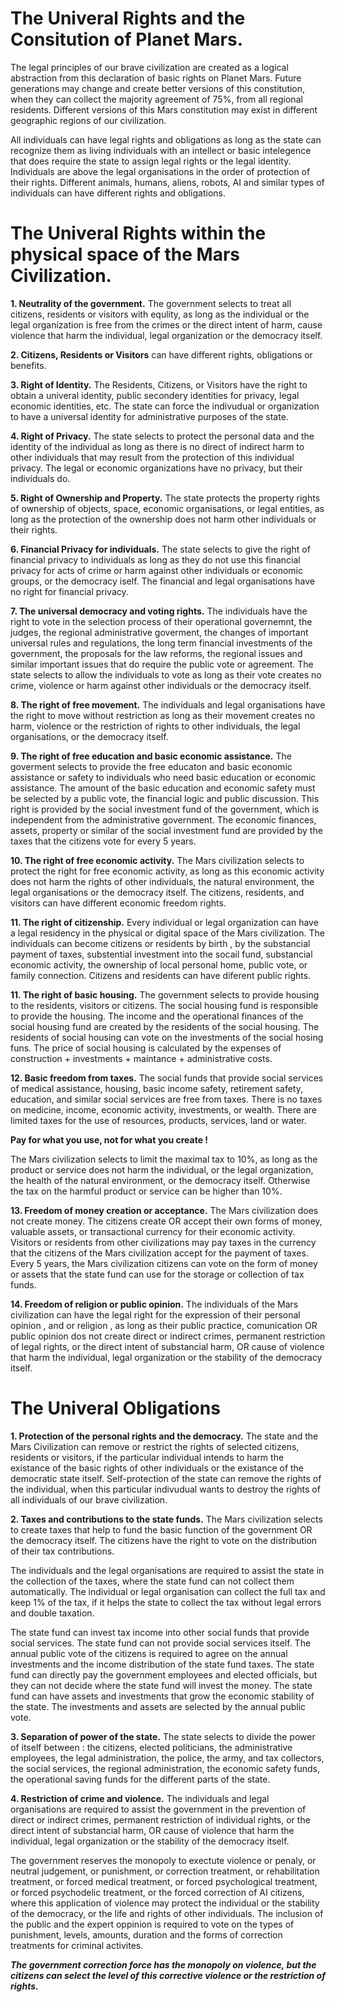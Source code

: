 # The Univeral Rights and the Consitution of Planet Mars.

The legal principles of our brave civilization are created as a
logical abstraction from this declaration of basic rights on Planet Mars.
Future generations may change and create better versions of this constitution,
when they can collect the majority agreement of 75%, from all regional residents.
Different versions of this Mars constitution may exist in different geographic regions of our civilization.

All individuals can have legal rights and obligations as long as the state can recognize them
as living individuals with an intellect or basic intelegence that does require the state to
assign legal rights or the legal identity. Individuals are above the legal organisations in
the order of protection of their rights. Different animals, humans, aliens, robots, AI
and similar types of individuals can have different rights and obligations.


# The Univeral Rights within the physical space of the Mars Civilization.


**1. Neutrality of the government.**
 The government selects to treat all citizens, residents or visitors with equlity, as
 long as the individual or the legal organization is free from the crimes or the direct intent
 of harm, cause violence that harm the individual, legal organization or the democracy itself.
 
**2. Citizens, Residents or Visitors** can have different rights, obligations or benefits.


**3. Right of Identity.** The Residents, Citizens, or Visitors have the right to
obtain a univeral identity, public secondery identities for privacy, legal economic identities, etc.
The state can force the indivudual or organization to have a universal identity for
administrative purposes of the state.


**4. Right of Privacy.**
The state selects to protect the personal data and the identity of the individual as long as
there is no direct of indirect harm to other individuals that may result from the protection of this
individual privacy. The legal or economic organizations have no privacy, but their individuals do.


**5. Right of Ownership and Property.**
The state protects the property rights of ownership of objects, space, economic organisations,
or legal entities, as long as the protection of the ownership does not harm other individuals
or their rights.


**6. Financial Privacy for individuals.**
The state selects to give the right of financial privacy to individuals as long as they do not
use this financial privacy for acts of crime or harm against other individuals or economic groups,
or the democracy iself. The financial and legal organisations have no right for financial privacy.


**7. The universal democracy and voting rights.**
The individuals have the right to vote in the selection process of their operational governemnt, the
judges, the regional administrative goverment, the changes of important universal rules and regulations,
the long term financial investments of the government, the proposals for the law reforms,
the regional issues and similar important issues that do require the public vote or agreement.
The state selects to allow the individuals to vote as long as their vote creates
no crime, violence or harm against other individuals or the democracy itself.


**8. The right of free movement.**
The individuals and legal organisations have the right to move without restriction as long as their movement
creates no harm, violence or the restriction of rights to other individuals, the legal organisations, or the democracy itself.


**9. The right of free education and basic economic assistance.**
The goverment selects to provide the free educaton and basic economic assistance or safety to individuals who need basic education or economic assistance. The amount of the basic education and economic safety must be selected by a public vote, the financial logic and public discussion. This right is provided by the social investment fund of the government, which is independent from the administrative government. The economic finances, assets, property or similar of the social investment fund are provided by the taxes that the citizens vote for every 5 years.


**10. The right of free economic activity.**
The Mars civilization selects to protect the right for free economic activity, as long as this economic activity does not harm the rights of other individuals, the natural environment, the legal organisations or the democracy itself. The citizens, residents, and visitors can have different economic freedom rights.


**11. The right of citizenship.**
Every individual or legal organization can have a legal residency in the physical or digital space of the Mars civilization. The individuals can become citizens or residents by birth ,
by the substancial payment of taxes, substential investment into the socail fund,
substancial economic activity, the ownership of local personal home, public vote, or family connection. Citizens and residents can have diferent public rights.


**11. The right of basic housing.**
The government selects to provide housing to the residents, visitors or citizens.
The social housing fund is responsible to provide the housing. The income and the operational finances
of the social housing fund are created by the residents of the social housing. The residents of social housing can vote on the investments of the social hosing funs. The price of social housing is calculated
by the expenses of construction + investments + maintance + administrative costs.


**12. Basic freedom from taxes.**
The social funds that provide social services of medical assistance, housing, basic income safety, retirement safety, education, and similar social services are free from taxes. There is no taxes on medicine, income, economic activity, investments, or wealth. There are limited taxes for the use of resources, products, services, land or water.

**Pay for what you use, not for what you create !**

The Mars civilization selects to limit the maximal tax to 10%, as long as the product or service
does not harm the individual, or the legal organization, the health of the natural environment,
or the democracy itself. Otherwise the tax on the harmful product or service can be higher than 10%.


**13. Freedom of money creation or acceptance.**
The Mars civilization does not create money. The citizens create OR accept their own forms of money, valuable assets, or transactional currency for their economic activity. Visitors or residents from other civilizations may pay taxes in the currency that the citizens of the Mars civilization accept for the payment of taxes. Every 5 years, the Mars civilization citizens can vote on the form of money or assets that the state fund can use for the storage or collection of tax funds.


**14. Freedom of religion or public opinion.**
The individuals of the Mars civilization can have the legal right for the expression of their personal opinion , and or religion , as long as their public practice, comunication OR public opinion dos not create direct or indirect crimes, permanent restriction of legal rights, or the direct intent of substancial harm, OR cause of violence that harm the individual, legal organization or the stability of the democracy itself.


# The Univeral Obligations

 **1. Protection of the personal rights and the democracy.** The state and the Mars Civilization
 can remove or restrict the rights of selected citizens, residents or visitors, if the
 particular individual intends to harm the existance of the basic rights of other individuals
 or the existance of the democratic state itself. Self-protection of the state can remove the
 rights of the individual, when this particular indivudual wants to destroy the rights of
 all individuals of our brave civilization.
 
 **2. Taxes and contributions to the state funds.**
The Mars civilization selects to create taxes that help to fund the basic function of
the government OR the democracy itself. The citizens have the right to vote on
the distribution of their tax contributions.

The individuals and the legal organisations are required to assist the state in the collection of the taxes, where the state fund can not collect them automatically. The individual or legal organisation can collect the full tax and keep 1% of the tax, if it helps the state to collect the tax without legal errors and double taxation.

The state fund can invest tax income into other social funds that provide social services. The state fund can not provide social services itself. The annual public vote of the citizens is required to agree on the annual investments and the income distribution of the state fund taxes. The state fund can directly pay the government employees and elected officials, but they can not decide where the state fund will invest the money. The state fund can have assets and investments that grow the economic stability of the state. The investments and assets are selected by the annual public vote.
 
 **3. Separation of power of the state.**
 The state selects to divide the power of itself between : the citizens, elected politicians,
 the administrative employees, the legal administration, the police, the army, and tax collectors,
 the social services, the regional administration, the economic safety funds, the operational saving
 funds for the different parts of the state.
 
 **4. Restriction of crime and violence.**
The individuals and legal organisations are required to assist the government in the prevention of direct or indirect crimes, permanent restriction of individual rights, or the direct intent of substancial harm, OR cause of violence that harm the individual, legal organization or the stability of the democracy itself. 

The government reserves the monopoly to exectute violence or penaly, or neutral judgement, or punishment, or correction treatment, or rehabilitation treatment, or forced medical treatment, or forced psychological treatment, or forced psychodelic treatment, or the forced correction of AI citizens, where this application of violence may protect the individual or the stability of the democracy, or the life and rights of other individuals. The inclusion of the public and the expert oppinion is required to vote on the types of punishment, levels, amounts, duration and the forms of correction treatments for criminal activites.

***The government correction force has the monopoly on violence, but the citizens can select the level of this corrective violence or the restriction of rights.***


